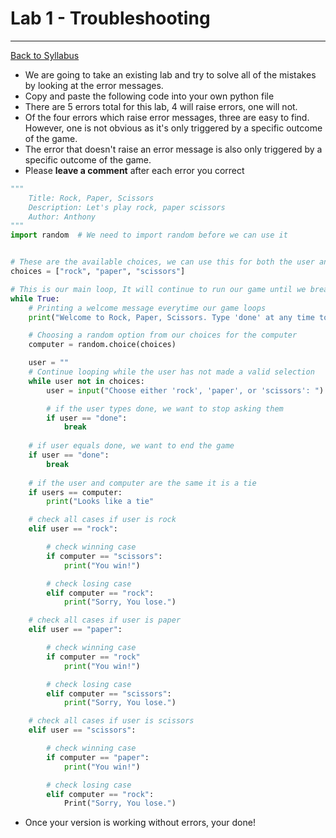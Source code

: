 # <a id="top"></a>Lab 1 - Troubleshooting

---

[Back to Syllabus](https://github.com/PdxCodeGuild/Programming102#top)

- We are going to take an existing lab and try to solve all of the mistakes by looking at the error messages.
- Copy and paste the following code into your own python file
- There are 5 errors total for this lab, 4 will raise errors, one will not. 
- Of the four errors which raise error messages, three are easy to find. However, one is not obvious as it's only triggered by a specific outcome of the game.
- The error that doesn't raise an error message is also only triggered by a specific outcome of the game.
- Please **leave a comment** after each error you correct

```python
"""
    Title: Rock, Paper, Scissors
    Description: Let's play rock, paper scissors
    Author: Anthony
"""
import random  # We need to import random before we can use it


# These are the available choices, we can use this for both the user and computer
choices = ["rock", "paper", "scissors"]

# This is our main loop, It will continue to run our game until we break out of it
while True:
    # Printing a welcome message everytime our game loops
    print("Welcome to Rock, Paper, Scissors. Type 'done' at any time to exit")

    # Choosing a random option from our choices for the computer
    computer = random.choice(choices)

    user = ""
    # Continue looping while the user has not made a valid selection
    while user not in choices:
        user = input("Choose either 'rock', 'paper', or 'scissors': ").lower()

        # if the user types done, we want to stop asking them
        if user == "done":
            break
            
    # if user equals done, we want to end the game
    if user == "done":
        break
        
    # if the user and computer are the same it is a tie
    if users == computer:
        print("Looks like a tie"

    # check all cases if user is rock
    elif user == "rock":

        # check winning case
        if computer == "scissors":
            print("You win!")

        # check losing case
        elif computer == "rock":
            print("Sorry, You lose.")

    # check all cases if user is paper
    elif user == "paper":

        # check winning case
        if computer == "rock"
            print("You win!")

        # check losing case
        elif computer == "scissors":
            print("Sorry, You lose.")

    # check all cases if user is scissors
    elif user == "scissors":

        # check winning case
        if computer == "paper":
            print("You win!")

        # check losing case
        elif computer == "rock":
            Print("Sorry, You lose.")

```

- Once your version is working without errors, your done!
